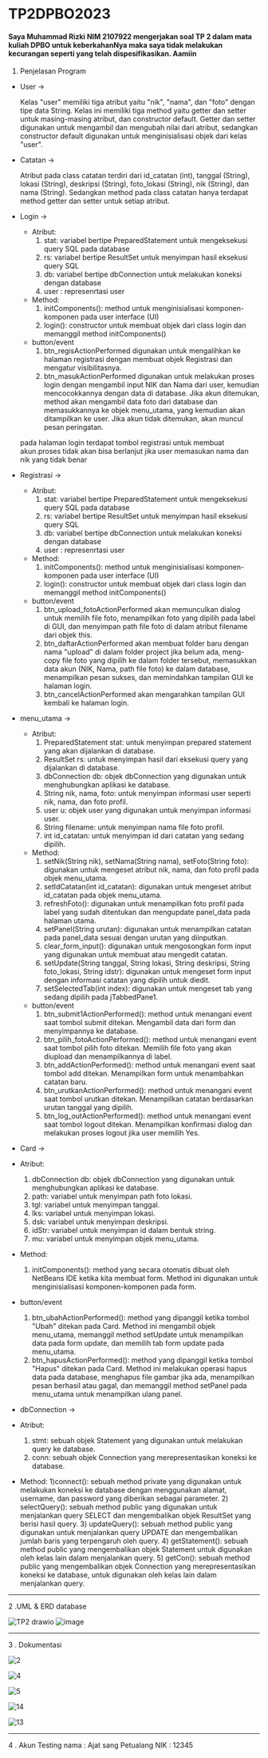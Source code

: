 # TP2DPBO2023
#### Saya Muhammad Rizki NIM 2107922 mengerjakan soal TP 2 dalam mata kuliah DPBO untuk keberkahanNya maka saya tidak melakukan kecurangan seperti yang telah dispesifikasikan. Aamiin

1. Penjelasan Program
- User ->

  Kelas "user" memiliki tiga atribut yaitu "nik", "nama", dan "foto" dengan tipe data String. Kelas ini memiliki tiga method yaitu getter dan setter untuk masing-masing atribut, dan constructor default. Getter dan setter digunakan untuk mengambil dan mengubah nilai dari atribut, sedangkan constructor default digunakan untuk menginisialisasi objek dari kelas "user".
- Catatan ->

  Atribut pada class catatan terdiri dari id_catatan (int), tanggal (String), lokasi (String), deskripsi (String), foto_lokasi (String), nik (String), dan nama (String). Sedangkan method pada class catatan hanya terdapat method getter dan setter untuk setiap atribut.
- Login ->

  - Atribut:
    1) stat: variabel bertipe PreparedStatement untuk mengeksekusi query SQL pada database
    2) rs: variabel bertipe ResultSet untuk menyimpan hasil eksekusi query SQL
    3) db: variabel bertipe dbConnection untuk melakukan koneksi dengan database
    4) user : represenrtasi user
  - Method:
    1) initComponents(): method untuk menginisialisasi komponen-komponen pada user interface (UI)
    2) login(): constructor untuk membuat objek dari class login dan memanggil method initComponents()
  - button/event    
    1) btn_regisActionPerformed digunakan untuk mengalihkan ke halaman registrasi dengan membuat objek Registrasi dan mengatur visibilitasnya.
    2) btn_masukActionPerformed digunakan untuk melakukan proses login dengan mengambil input NIK dan Nama dari user, kemudian mencocokkannya dengan data di database. Jika akun ditemukan, method akan mengambil data foto dari database dan memasukkannya ke objek menu_utama, yang kemudian akan ditampilkan ke user. Jika akun tidak ditemukan, akan muncul pesan peringatan.

    
  pada halaman login terdapat tombol registrasi untuk membuat akun.proses tidak akan bisa berlanjut jika user memasukan nama dan nik yang tidak benar
  
- Registrasi ->

  - Atribut:
    1) stat: variabel bertipe PreparedStatement untuk mengeksekusi query SQL pada database
    2) rs: variabel bertipe ResultSet untuk menyimpan hasil eksekusi query SQL
    3) db: variabel bertipe dbConnection untuk melakukan koneksi dengan database
    4) user : represenrtasi user
  - Method:
    1) initComponents(): method untuk menginisialisasi komponen-komponen pada user interface (UI)
    2) login(): constructor untuk membuat objek dari class login dan memanggil method initComponents()
  - button/event
    1) btn_upload_fotoActionPerformed akan memunculkan dialog untuk memilih file foto, menampilkan foto yang dipilih pada label di GUI, dan menyimpan path file foto di dalam atribut filename dari objek this.
    2) btn_daftarActionPerformed akan membuat folder baru dengan nama "upload" di dalam folder project jika belum ada, meng-copy file foto yang dipilih ke dalam folder tersebut, memasukkan data akun (NIK, Nama, path file foto) ke dalam database, menampilkan pesan sukses, dan memindahkan tampilan GUI ke halaman login.
    3) btn_cancelActionPerformed akan mengarahkan tampilan GUI kembali ke halaman login.
    
- menu_utama ->

  - Atribut:
    1) PreparedStatement stat: untuk menyimpan prepared statement yang akan dijalankan di database.
    2) ResultSet rs: untuk menyimpan hasil dari eksekusi query yang dijalankan di database.
    3) dbConnection db: objek dbConnection yang digunakan untuk menghubungkan aplikasi ke database.
    4) String nik, nama, foto: untuk menyimpan informasi user seperti nik, nama, dan foto profil.
    5) user u: objek user yang digunakan untuk menyimpan informasi user.
    6) String filename: untuk menyimpan nama file foto profil.
    7) int id_catatan: untuk menyimpan id dari catatan yang sedang dipilih.
  - Method:
    1) setNik(String nik), setNama(String nama), setFoto(String foto): digunakan untuk mengeset atribut nik, nama, dan foto profil pada objek menu_utama.
    2) setIdCatatan(int id_catatan): digunakan untuk mengeset atribut id_catatan pada objek menu_utama.
    3) refreshFoto(): digunakan untuk menampilkan foto profil pada label yang sudah ditentukan dan mengupdate panel_data pada halaman utama.
    4) setPanel(String urutan): digunakan untuk menampilkan catatan pada panel_data sesuai dengan urutan yang diinputkan.
    5) clear_form_input(): digunakan untuk mengosongkan form input yang digunakan untuk membuat atau mengedit catatan.
    6) setUpdate(String tanggal, String lokasi, String deskripsi, String foto_lokasi, String idstr): digunakan untuk mengeset form input dengan informasi catatan yang dipilih untuk diedit.
    7) setSelectedTab(int index): digunakan untuk mengeset tab yang sedang dipilih pada jTabbedPane1.
  - button/event
    1) btn_submit1ActionPerformed(): method untuk menangani event saat tombol submit ditekan. Mengambil data dari form dan menyimpannya ke database.
    2) btn_pilih_fotoActionPerformed(): method untuk menangani event saat tombol pilih foto ditekan. Memilih file foto yang akan diupload dan menampilkannya di label.
    3) btn_addActionPerformed(): method untuk menangani event saat tombol add ditekan. Menampilkan form untuk menambahkan catatan baru.
    4) btn_urutkanActionPerformed(): method untuk menangani event saat tombol urutkan ditekan. Menampilkan catatan berdasarkan urutan tanggal yang dipilih.
    5) btn_log_outActionPerformed(): method untuk menangani event saat tombol logout ditekan. Menampilkan konfirmasi dialog dan melakukan proses logout jika user memilih Yes.
    
 - Card ->

  - Atribut:
    1) dbConnection db: objek dbConnection yang digunakan untuk menghubungkan aplikasi ke database.
    2) path: variabel untuk menyimpan path foto lokasi.
    3) tgl: variabel untuk menyimpan tanggal.
    4) lks: variabel untuk menyimpan lokasi.
    5) dsk: variabel untuk menyimpan deskripsi.
    6) idStr: variabel untuk menyimpan id dalam bentuk string.
    7) mu: variabel untuk menyimpan objek menu_utama.
  - Method:
    1) initComponents(): method yang secara otomatis dibuat oleh NetBeans IDE ketika kita membuat form. Method ini digunakan untuk menginisialisasi komponen-komponen pada form.
  - button/event
    1) btn_ubahActionPerformed(): method yang dipanggil ketika tombol "Ubah" ditekan pada Card. Method ini mengambil objek menu_utama, memanggil method setUpdate untuk menampilkan data pada form update, dan memilih tab form update pada menu_utama.
    2) btn_hapusActionPerformed(): method yang dipanggil ketika tombol "Hapus" ditekan pada Card. Method ini melakukan operasi hapus data pada database, menghapus file gambar jika ada, menampilkan pesan berhasil atau gagal, dan memanggil method setPanel pada menu_utama untuk menampilkan ulang panel.
    
 - dbConnection ->

  - Atribut:
    1) stmt: sebuah objek Statement yang digunakan untuk melakukan query ke database.
    2) conn: sebuah objek Connection yang merepresentasikan koneksi ke database.
  - Method:
    1)connect(): sebuah method private yang digunakan untuk melakukan koneksi ke database dengan menggunakan alamat, username, dan password yang diberikan sebagai parameter.
    2) selectQuery(): sebuah method public yang digunakan untuk menjalankan query SELECT dan mengembalikan objek ResultSet yang berisi hasil query.
    3) updateQuery(): sebuah method public yang digunakan untuk menjalankan query UPDATE dan mengembalikan jumlah baris yang terpengaruh oleh query.
    4) getStatement(): sebuah method public yang mengembalikan objek Statement untuk digunakan oleh kelas lain dalam menjalankan query.
    5) getCon(): sebuah method public yang mengembalikan objek Connection yang merepresentasikan koneksi ke database, untuk digunakan oleh kelas lain dalam menjalankan query.

--------------------------------------------------------------------------
2 .UML & ERD database

![TP2 drawio](https://user-images.githubusercontent.com/100481579/231523210-75b061cd-5772-4eac-a762-eaefcec92084.png)
![image](https://user-images.githubusercontent.com/100481579/231527548-064897ed-a116-4251-b299-df19af96ca98.png)

--------------------------------------------------------------------------
3 . Dokumentasi

![2](https://user-images.githubusercontent.com/100481579/231527717-e8041b95-8b48-41dc-9975-58f3ed02d3ab.png)


![4](https://user-images.githubusercontent.com/100481579/231527750-521becf4-30a7-4ca0-aea7-d4a0681c3d09.png)

![5](https://user-images.githubusercontent.com/100481579/231527804-0b4e72fb-b725-4a6a-ad38-59ed9540d9f8.png)

![14](https://user-images.githubusercontent.com/100481579/231527858-edb38f87-6d6d-41b7-ba2d-a229dd5637f1.png)

![13](https://user-images.githubusercontent.com/100481579/231527898-4555a678-4a35-4094-9c7d-4ebca9aad889.png)


--------------------------------------------------------------------------
4 . Akun Testing
nama : Ajat sang Petualang
NIK : 12345
